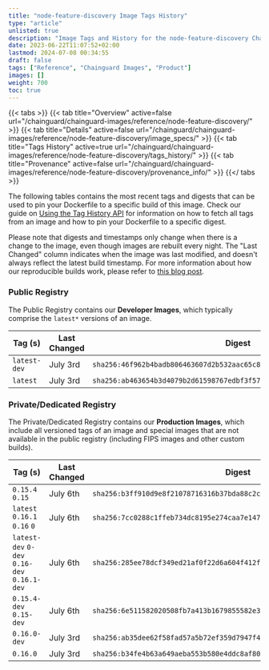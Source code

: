 ```yaml
---
title: "node-feature-discovery Image Tags History"
type: "article"
unlisted: true
description: "Image Tags and History for the node-feature-discovery Chainguard Image"
date: 2023-06-22T11:07:52+02:00
lastmod: 2024-07-08 00:34:55
draft: false
tags: ["Reference", "Chainguard Images", "Product"]
images: []
weight: 700
toc: true
---
```


{{< tabs >}}
{{< tab title="Overview" active=false url="/chainguard/chainguard-images/reference/node-feature-discovery/" >}}
{{< tab title="Details" active=false url="/chainguard/chainguard-images/reference/node-feature-discovery/image_specs/" >}}
{{< tab title="Tags History" active=true url="/chainguard/chainguard-images/reference/node-feature-discovery/tags_history/" >}}
{{< tab title="Provenance" active=false url="/chainguard/chainguard-images/reference/node-feature-discovery/provenance_info/" >}}
{{</ tabs >}}

The following tables contains the most recent tags and digests that can be used to pin your Dockerfile to a specific build of this image. Check our guide on [Using the Tag History API](/chainguard/chainguard-images/using-the-tag-history-api/) for information on how to fetch all tags from an image and how to pin your Dockerfile to a specific digest.

Please note that digests and timestamps only change when there is a change to the image, even though images are rebuilt every night. The "Last Changed" column indicates when the image was last modified, and doesn't always reflect the latest build timestamp. For more information about how our reproducible builds work, please refer to [this blog post](https://www.chainguard.dev/unchained/reproducing-chainguards-reproducible-image-builds).

### Public Registry
The Public Registry contains our **Developer Images**, which typically comprise the `latest*` versions of an image.

| Tag (s)       | Last Changed | Digest                                                                    |
|---------------|--------------|---------------------------------------------------------------------------|
|  `latest-dev` | July 3rd     | `sha256:46f962b4badb806463607d2b532aac65c87a7ef2969b156e7cb471f4090a33f6` |
|  `latest`     | July 3rd     | `sha256:ab463654b3d4079b2d61598767edbf3f57116543cfd8ee6cd02c1af05e260fa0` |


### Private/Dedicated Registry
The Private/Dedicated Registry contains our **Production Images**, which include all versioned tags of an image and special images that are not available in the public registry (including FIPS images and other custom builds).

| Tag (s)                                       | Last Changed | Digest                                                                    |
|-----------------------------------------------|--------------|---------------------------------------------------------------------------|
|  `0.15.4` `0.15`                              | July 6th     | `sha256:b3ff910d9e8f21078716316b37bda88c2c41a249f004dc0744a8a05340abbd48` |
|  `latest` `0.16.1` `0.16` `0`                 | July 6th     | `sha256:7cc0288c1ffeb734dc8195e274caa7e1478fe082b7f5865fac0d916b9de33aeb` |
|  `latest-dev` `0-dev` `0.16-dev` `0.16.1-dev` | July 6th     | `sha256:285ee78dcf349ed21af0f22d6a604f412fe821d30fcb11537d328d3255ce8aee` |
|  `0.15.4-dev` `0.15-dev`                      | July 6th     | `sha256:6e511582020508fb7a413b1679855582e39564521dc446945b9be10dec1c7014` |
|  `0.16.0-dev`                                 | July 3rd     | `sha256:ab35dee62f58fad57a5b72ef359d7947f49a8dba58732acd18dd14631e1bf842` |
|  `0.16.0`                                     | July 3rd     | `sha256:b34fe4b63a649aeba553b580e4ddc8af808f42247e6c353f4486c1cdf764471c` |

